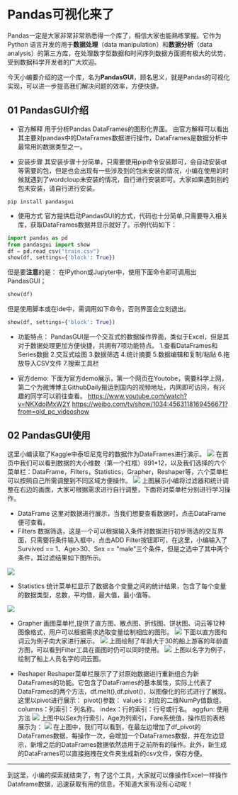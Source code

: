 # Pandas可视化来了
Pandas一定是大家非常非常熟悉得一个库了，相信大家也能熟练掌握。它作为Python 语言开发的用于**数据处理**（data manipulation）和**数据分析**（data analysis）的第三方库，在处理数字型数据和时间序列数据方面拥有极大的优势，受到数据科学开发者的广大欢迎。

今天小编要介绍的这一个库，名为**PandasGUI**，顾名思义，就是Pandas的可视化实现，可以进一步提高我们解决问题的效率，方便快捷。

## 01 PandasGUI介绍
- 官方解释
用于分析Pandas DataFrames的图形化界面。
由官方解释可以看出其主要对pandas中的DataFrames数据进行操作，DataFrames是数据分析中最常用的数据类型之一。

- 安装步骤
其安装步骤十分简单，只需要使用pip命令安装即可，会自动安装qt等需要的包，但是也会出现有一些涉及到的包未安装的情况，小编在使用的时候就遇到了wordcloup未安装的情况，自行进行安装即可。大家如果遇到别的包未安装，请自行进行安装。

```
pip install pandasgui
```
- 使用方式
官方提供启动PandasGUI的方式，代码也十分简单,只需要导入相关库，获取DataFrames数据并显示就好了。示例代码如下：
```python
import pandas as pd
from pandasgui import show
df = pd.read_csv("train.csv")
show(df, settings={'block': True})
```
但是要**注意**的是：
在IPython或Jupyter中，使用下面命令即可调用出PandasGUI；
```python
show(df)
```
但是使用脚本或在ide中，需调用如下命令，否则界面会立刻退出。
```python
show(df, settings={'block': True})
```



-  功能特点：
PandasGUI是一个交互式的数据操作界面，类似于Excel，但是其对于数据处理更加方便快捷，共拥有7项功能特点。
1.查看DataFrames和Series数据
2.交互式绘图
3.数据筛选
4.统计摘要
5.数据编辑和复制/粘贴
6.拖放导入CSV文件
7.搜索工具栏


- 官方demo:
下面为官方demo展示，第一个网页在Youtobe，需要科学上网，第二个为微博博主GithubDaily搬运到国内的视频地址，内网即可访问，有兴趣的同学可以前往查看。
https://www.youtube.com/watch?v=NKXdolMxW2Y
https://weibo.com/tv/show/1034:4563118169456671?from=old_pc_videoshow

## 02 PandasGUI使用

这里小编读取了Kaggle中泰坦尼克号的数据作为DataFrames进行演示。
![](pic/zhengti.png)
在首页中我们可以看到数据的大小维数（第一个红框）891*12，以及我们选择的六个菜单栏：DataFrame，Filters，Statistics，Grapher，Reshaper等，六个菜单栏可以按照自己所需调整到不同区域方便操作。
![](pic/zhengti1.png)
上图展示小编将过滤器和统计调整在右边的画面，大家可根据需求进行自行调整，下面将对菜单栏分别进行学习操作。

- DataFrame
这里对数据进行展示，当我们想要查看数据时，点击DataFrame便可查看。
- Filters
数据筛选，这是一个可以根据输入条件对数据进行初步筛选的交互界面，只需要将条件输入框中，点击ADD Filter按钮即可，在这里，小编输入了Survived == 1、Age>30、Sex == "male"三个条件，但是之选中了其中两个条件，其过滤结果如下图所示。

![](pic/filter.png)
- Statistics
统计菜单栏显示了数据各个变量之间的统计结果，包含了每个变量的数据类型，总数，平均值，最大值，最小值等。

![](pic/sta.png)

- Grapher
画图菜单栏,提供了直方图、散点图、折线图、饼状图、词云等12种图像格式，用户可以根据需求选取变量绘制相应的图形。
![](pic/graph1.png)
下面以直方图和词云为例子向大家进行展示。
![](pic/graph2.png)
上图绘制了年龄大于30的船上游客的年龄直方图，可以看到Filter工具在画图时仍可以同时使用。
![](pic/graph3.png)
上图以名字为例子，绘制了船上人员名字的词云图。

- Reshaper
Reshaper菜单栏展示了了对原始数据进行重新组合为新DataFrames的功能。它包含了DataFrames的基本属性，实际上代表了DataFrames的两个方法，df.melt(),df.pivot()，以图像化的形式进行了展现。
这里以pivot进行展示：
pivot()参数：
values：对应的二维NumPy值数组。
columns：列索引：列名称。
index：行的索引：行号或行名。
aggfun: 使用方法
![](pic/reshape.png)
上图中以Sex为行索引，Age为列索引，Fare系统值，操作后的表格展示为：
![](pic/reshape2.png)
在上图中，我们可以看到，在最左边增加了df_pivot的DataFrames数据，每操作一次，会增加一个DataFrames数据，并在左边显示，新增之后的DataFrames数据依然适用于之前所有的操作。此外，新生成的DataFrames可以直接拖拽在文件夹生成新的csv文件，保存方便。

***
到这里，小编的探索就结束了，有了这个工具，大家就可以像操作Excel一样操作Dataframe数据，迅速获取有用的信息，不知道大家有没有心动呢！